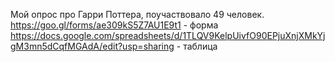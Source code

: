 Мой опрос про Гарри Поттера, поучаствовало 49 человек. 
https://goo.gl/forms/ae309kS5Z7AU1E9t1 - форма
https://docs.google.com/spreadsheets/d/1TLQV9KelpUivfO90EPjuXnjXMkYjgM3mn5dCqfMGAdA/edit?usp=sharing - таблица 
